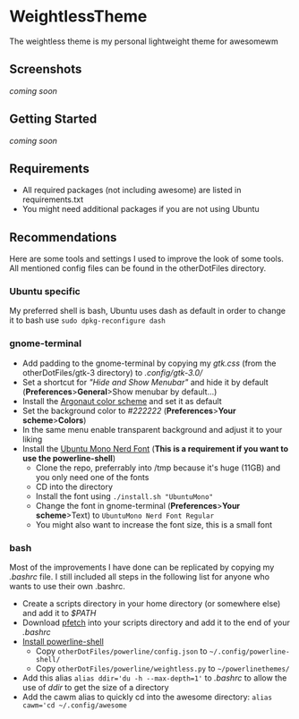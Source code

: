 # WeightlessTheme
The weightless theme is my personal lightweight theme for awesomewm

## Screenshots
*coming soon*

## Getting Started
*coming soon*

## Requirements
- All required packages (not including awesome) are listed in requirements.txt
- You might need additional packages if you are not using Ubuntu

## Recommendations
Here are some tools and settings I used to improve the look of some tools.
All mentioned config files can be found in the otherDotFiles directory.

### Ubuntu specific
My preferred shell is bash, Ubuntu uses dash as default in order to change it to bash use
```sudo dpkg-reconfigure dash```

### gnome-terminal
- Add padding to the gnome-terminal by copying my *gtk.css* (from the otherDotFiles/gtk-3 directory) to *.config/gtk-3.0/*
- Set a shortcut for *"Hide and Show Menubar"* and hide it by default (**Preferences**>**General**>Show menubar by default...)
- Install the [Argonaut color scheme](https://mayccoll.github.io/Gogh/) and set it as default
- Set the background color to *#222222* (**Preferences**>**Your scheme**>**Colors**)
- In the same menu enable transparent background and adjust it to your liking
- Install the [Ubuntu Mono Nerd Font](https://github.com/ryanoasis/nerd-fonts) (**This is a requirement if you want to use the powerline-shell**)
  - Clone the repo, preferrably into /tmp because it's huge (11GB) and you only need one of the fonts
  - CD into the directory
  - Install the font using ```./install.sh "UbuntuMono"```
  - Change the font in gnome-terminal (**Preferences**>**Your scheme**>Text) to ```UbuntuMono Nerd Font Regular```
  - You might also want to increase the font size, this is a small font

### bash
Most of the improvements I have done can be replicated by copying my *.bashrc* file. I still included all steps in the following list for anyone who wants to use their own .bashrc.
- Create a scripts directory in your home directory (or somewhere else) and add it to *$PATH*
- Download [pfetch](https://github.com/dylanaraps/pfetch) into your scripts directory and add it to the end of your *.bashrc*
- [Install powerline-shell](https://github.com/b-ryan/powerline-shell)
  - Copy ```otherDotFiles/powerline/config.json``` to ```~/.config/powerline-shell/```
  - Copy ```otherDotFiles/powerline/weightless.py``` to ```~/powerlinethemes/```
- Add this alias ```alias ddir='du -h --max-depth=1'``` to *.bashrc* to allow the use of *ddir* to get the size of a directory
- Add the cawm alias to quickly cd into the awesome directory: ```alias cawm='cd ~/.config/awesome```


